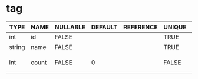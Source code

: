 # tag

TYPE | NAME | NULLABLE | DEFAULT | REFERENCE | UNIQUE | COMMENT
--- | --- | --- | --- | --- | --- | ---
int | id | FALSE | | | TRUE |
string | name | FALSE | | | TRUE | 标签名
int | count | FALSE | 0 | | FALSE | 该类标签有多少书